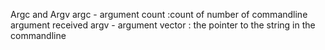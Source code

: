Argc and Argv
argc - argument count :count of number of commandline argument received
argv - argument vector : the pointer to the string in the commandline
